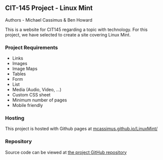 ## CIT-145 Project - Linux Mint
Authors - Michael Cassimus & Ben Howard

This is a website for CIT145 regarding a topic with technology. For this project, we have selected to create a site covering Linux Mint.

### Project Requirements
- Links
- Images
- Image Maps
- Tables
- Form
- List
- Media (Audio, Video, ...)
- Custom CSS sheet
- Minimum number of pages
- Mobile friendly

### Hosting
This project is hosted with Github pages at
[mcassimus.github.io/LinuxMint/](https://mcassimus.github.io/LinuxMint/)


### Repository
Source code can be viewed at [the project GitHub repository](https://github.com/MCassimus/LinuxMint)